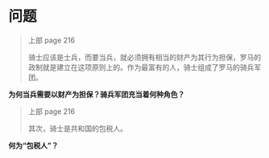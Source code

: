 # 问题

> 上部 page 216
>
> 骑士应该是士兵，而要当兵，就必须拥有相当的财产为其行为担保，罗马的政制就是建立在这项原则上的。作为最富有的人，骑士组成了罗马的骑兵军团。

**为何当兵需要以财产为担保？骑兵军团充当着何种角色？**

> 上部 page 216
>
> 其次，骑士是共和国的包税人。

**何为“包税人”？**

